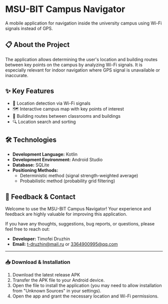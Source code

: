 # MSU-BIT Campus Navigator

A mobile application for navigation inside the university campus using Wi-Fi signals instead of GPS.

## 📋 About the Project

The application allows determining the user's location and building routes between key points on the campus by analyzing Wi-Fi signals. It is especially relevant for indoor navigation where GPS signal is unavailable or inaccurate.

## ✨ Key Features

- 📍 Location detection via Wi-Fi signals
- 🗺️ Interactive campus map with key points of interest
- 🚀 Building routes between classrooms and buildings
- 🔍 Location search and sorting

## 🛠️ Technologies

- **Development Language:** Kotlin
- **Development Environment:** Android Studio
- **Database:** SQLite
- **Positioning Methods:**
  - Deterministic method (signal strength-weighted average)
  - Probabilistic method (probability grid filtering)

## 🤝 Feedback & Contact
Welcome to use the MSU-BIT Campus Navigator! Your experience and feedback are highly valuable for improving this application.

If you have any thoughts, suggestions, bug reports, or questions, please feel free to reach out:

*   **Developer:** Timofei Druzhin
*   **Email:** t-druzhin@mail.ru or 3364900995@qq.com

---

### 📥 Download & Installation

1.  Download the latest release APK
2.  Transfer the APK file to your Android device.
3.  Open the file to install the application (you may need to allow installation from "Unknown Sources" in your settings).
4.  Open the app and grant the necessary location and Wi-Fi permissions.
